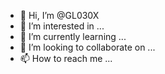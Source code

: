 - 👋 Hi, I’m @GL030X
- 👀 I’m interested in ...
- 🌱 I’m currently learning ...
- 💞️ I’m looking to collaborate on ...
- 📫 How to reach me ...

<!---
GL030X/GL030X is a ✨ special ✨ repository because its `README.md` (this file) appears on your GitHub profile.
You can click the Preview link to take a look at your changes.
--->
